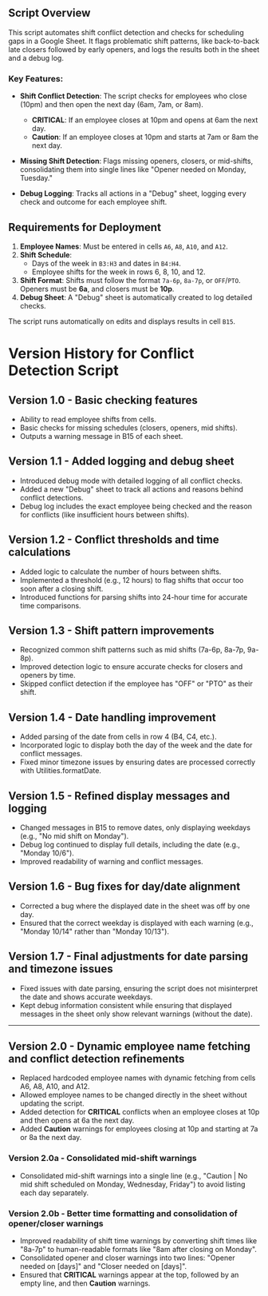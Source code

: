## Script Overview

This script automates shift conflict detection and checks for scheduling gaps in a Google Sheet. It flags problematic shift patterns, like back-to-back late closers followed by early openers, and logs the results both in the sheet and a debug log.

### Key Features:
- **Shift Conflict Detection**: The script checks for employees who close (10pm) and then open the next day (6am, 7am, or 8am).
  - **CRITICAL**: If an employee closes at 10pm and opens at 6am the next day.
  - **Caution**: If an employee closes at 10pm and starts at 7am or 8am the next day.

- **Missing Shift Detection**: Flags missing openers, closers, or mid-shifts, consolidating them into single lines like "Opener needed on Monday, Tuesday."

- **Debug Logging**: Tracks all actions in a "Debug" sheet, logging every check and outcome for each employee shift.

## Requirements for Deployment

1. **Employee Names**: Must be entered in cells `A6`, `A8`, `A10`, and `A12`.  
2. **Shift Schedule**:
   - Days of the week in `B3:H3` and dates in `B4:H4`.
   - Employee shifts for the week in rows 6, 8, 10, and 12.
3. **Shift Format**: Shifts must follow the format `7a-6p`, `8a-7p`, or `OFF`/`PTO`. Openers must be **6a**, and closers must be **10p**.
4. **Debug Sheet**: A "Debug" sheet is automatically created to log detailed checks.

The script runs automatically on edits and displays results in cell `B15`.


# Version History for Conflict Detection Script

## Version 1.0 - Basic checking features
- Ability to read employee shifts from cells.
- Basic checks for missing schedules (closers, openers, mid shifts).
- Outputs a warning message in B15 of each sheet.

## Version 1.1 - Added logging and debug sheet
- Introduced debug mode with detailed logging of all conflict checks.
- Added a new "Debug" sheet to track all actions and reasons behind conflict detections.
- Debug log includes the exact employee being checked and the reason for conflicts (like insufficient hours between shifts).

## Version 1.2 - Conflict thresholds and time calculations
- Added logic to calculate the number of hours between shifts.
- Implemented a threshold (e.g., 12 hours) to flag shifts that occur too soon after a closing shift.
- Introduced functions for parsing shifts into 24-hour time for accurate time comparisons.

## Version 1.3 - Shift pattern improvements
- Recognized common shift patterns such as mid shifts (7a-6p, 8a-7p, 9a-8p).
- Improved detection logic to ensure accurate checks for closers and openers by time.
- Skipped conflict detection if the employee has "OFF" or "PTO" as their shift.

## Version 1.4 - Date handling improvement
- Added parsing of the date from cells in row 4 (B4, C4, etc.).
- Incorporated logic to display both the day of the week and the date for conflict messages.
- Fixed minor timezone issues by ensuring dates are processed correctly with Utilities.formatDate.

## Version 1.5 - Refined display messages and logging
- Changed messages in B15 to remove dates, only displaying weekdays (e.g., "No mid shift on Monday").
- Debug log continued to display full details, including the date (e.g., "Monday 10/6").
- Improved readability of warning and conflict messages.

## Version 1.6 - Bug fixes for day/date alignment
- Corrected a bug where the displayed date in the sheet was off by one day.
- Ensured that the correct weekday is displayed with each warning (e.g., "Monday 10/14" rather than "Monday 10/13").

## Version 1.7 - Final adjustments for date parsing and timezone issues
- Fixed issues with date parsing, ensuring the script does not misinterpret the date and shows accurate weekdays.
- Kept debug information consistent while ensuring that displayed messages in the sheet only show relevant warnings (without the date).

---

## Version 2.0 - Dynamic employee name fetching and conflict detection refinements
- Replaced hardcoded employee names with dynamic fetching from cells A6, A8, A10, and A12.
- Allowed employee names to be changed directly in the sheet without updating the script.
- Added detection for **CRITICAL** conflicts when an employee closes at 10p and then opens at 6a the next day.
- Added **Caution** warnings for employees closing at 10p and starting at 7a or 8a the next day.

### Version 2.0a - Consolidated mid-shift warnings
- Consolidated mid-shift warnings into a single line (e.g., "Caution | No mid shift scheduled on Monday, Wednesday, Friday") to avoid listing each day separately.

### Version 2.0b - Better time formatting and consolidation of opener/closer warnings
- Improved readability of shift time warnings by converting shift times like "8a-7p" to human-readable formats like "8am after closing on Monday".
- Consolidated opener and closer warnings into two lines: "Opener needed on [days]" and "Closer needed on [days]".
- Ensured that **CRITICAL** warnings appear at the top, followed by an empty line, and then **Caution** warnings.
